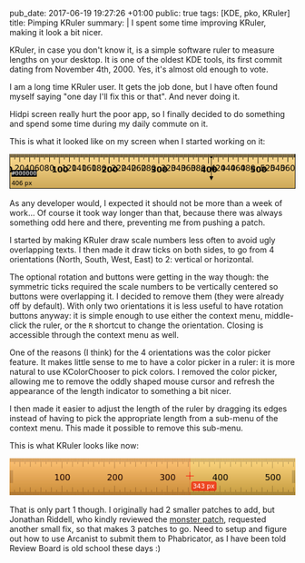 pub_date: 2017-06-19 19:27:26 +01:00
public: true
tags: [KDE, pko, KRuler]
title: Pimping KRuler
summary: |
    I spent some time improving KRuler, making it look a bit nicer.

KRuler, in case you don't know it, is a simple software ruler to measure lengths on your desktop. It is one of the oldest KDE tools, its first commit dating from November 4th, 2000. Yes, it's almost old enough to vote.

I am a long time KRuler user. It gets the job done, but I have often found myself saying "one day I'll fix this or that". And never doing it.

Hidpi screen really hurt the poor app, so I finally decided to do something and spend some time during my daily commute on it.

This is what it looked like on my screen when I started working on it:

![KRuler Before](kruler-before.png)

As any developer would, I expected it should not be more than a week of work... Of course it took way longer than that, because there was always something odd here and there, preventing me from pushing a patch.

I started by making KRuler draw scale numbers less often to avoid ugly overlapping texts. I then made it draw ticks on both sides, to go from 4 orientations (North, South, West, East) to  2: vertical or horizontal.

The optional rotation and buttons were getting in the way though: the symmetric ticks required the scale numbers to be vertically centered so buttons were overlapping it. I decided to remove them (they were already off by default). With only two orientations it is less useful to have rotation buttons anyway: it is simple enough to use either the context menu, middle-click the ruler, or the `R` shortcut to change the orientation. Closing is accessible through the context menu as well.

One of the reasons (I think) for the 4 orientations was the color picker feature. It makes little sense to me to have a color picker in a ruler: it is more natural to use KColorChooser to pick colors. I removed the color picker, allowing me to remove the oddly shaped mouse cursor and refresh the appearance of the length indicator to something a bit nicer.

I then made it easier to adjust the length of the ruler by dragging its edges instead of having to pick the appropriate length from a sub-menu of the context menu. This made it possible to remove this sub-menu.

This is what KRuler looks like now:

![KRuler after](kruler-after.png)

That is only part 1 though. I originally had 2 smaller patches to add, but Jonathan Riddell, who kindly reviewed the [monster patch][1], requested another small fix, so that makes 3 patches to go. Need to setup and figure out how to use Arcanist to submit them to Phabricator, as I have been told Review Board is old school these days :)

[1]: https://git.reviewboard.kde.org/r/130152/
